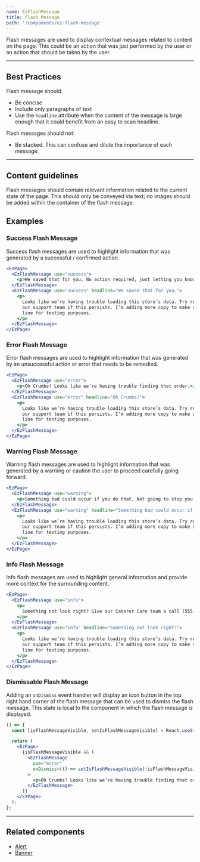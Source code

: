 ```yaml
---
name: EzFlashMessage
title: Flash Message
path: '/components/ez-flash-message'
---
```


Flash messages are used to display contextual messages related to content on the page. This could be an action that was just performed by the user or an action that should be taken by the user.

---

## Best Practices

Flash message should:

- Be concise
- Include only paragraphs of text
- Use the `headline` attribute when the content of the message is large enough that it could benefit from an easy to scan headline.

Flash messages should not:

- Be stacked. This can confuse and dilute the importance of each message.

---

## Content guidelines

Flash messages should contain relevant information related to the current state of the page. This should only be conveyed via text; no images should be added within the container of the flash message.

## Examples

### Success Flash Message

Success flash messages are used to highlight information that was generated by a successful / confirmed action.

```jsx
<EzPage>
  <EzFlashMessage use="success">
    <p>We saved that for you. No action required, just letting you know!</p>
  </EzFlashMessage>
  <EzFlashMessage use="success" headline="We saved that for you.">
    <p>
      Looks like we’re having trouble loading this store’s data. Try reloading the page or contact
      our support team if this persists. I’m adding more copy to make sure this wraps to a second
      line for testing purposes.
    </p>
  </EzFlashMessage>
</EzPage>
```

### Error Flash Message

Error flash messages are used to highlight information that was generated by an unsuccessful action or error that needs to be remedied.

```jsx
<EzPage>
  <EzFlashMessage use="error">
    <p>Oh Crumbs! Looks like we’re having trouble finding that order.</p>
  </EzFlashMessage>
  <EzFlashMessage use="error" headline="Oh Crumbs!">
    <p>
      Looks like we’re having trouble loading this store’s data. Try reloading the page or contact
      our support team if this persists. I’m adding more copy to make sure this wraps to a second
      line for testing purposes.
    </p>
  </EzFlashMessage>
</EzPage>
```

### Warning Flash Message

Warning flash messages are used to highlight information that was generated by a warning or caution the user to proceed carefully going forward.

```jsx
<EzPage>
  <EzFlashMessage use="warning">
    <p>Something bad could occur if you do that. Not going to stop you, just letting you know!</p>
  </EzFlashMessage>
  <EzFlashMessage use="warning" headline="Something bad could occur if you do that.">
    <p>
      Looks like we’re having trouble loading this store’s data. Try reloading the page or contact
      our support team if this persists. I’m adding more copy to make sure this wraps to a second
      line for testing purposes.
    </p>
  </EzFlashMessage>
</EzPage>
```

### Info Flash Message

Info flash messages are used to highlight general information and provide more context for the surrounding content.

```jsx
<EzPage>
  <EzFlashMessage use="info">
    <p>
      Something not look right? Give our Caterer Care team a call (555-555-5555) for assistance.
    </p>
  </EzFlashMessage>
  <EzFlashMessage use="info" headline="Something not look right?">
    <p>
      Looks like we’re having trouble loading this store’s data. Try reloading the page or contact
      our support team if this persists. I’m adding more copy to make sure this wraps to a second
      line for testing purposes.
    </p>
  </EzFlashMessage>
</EzPage>
```

### Dismissable Flash Message

Adding an `onDismiss` event handler will display an icon button in the top right hand corner of the flash message that can be used to dismiss the flash message. This state is local to the component in which the flash message is displayed.

```jsx
() => {
  const [isFlashMessageVisible, setIsFlashMessageVisible] = React.useState(true);

  return (
    <EzPage>
      {isFlashMessageVisible && (
        <EzFlashMessage
          use="error"
          onDismiss={() => setIsFlashMessageVisible(!isFlashMessageVisible)}
        >
          <p>Oh Crumbs! Looks like we’re having trouble finding that order.</p>
        </EzFlashMessage>
      )}
    </EzPage>
  );
};
```

---

## Related components

- [Alert](/components/ez-alert)
- [Banner](/components/ez-banner)
